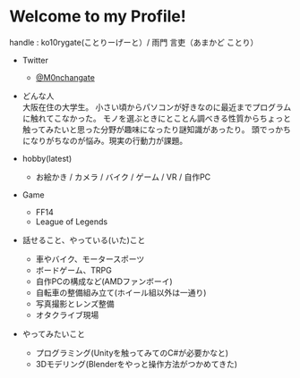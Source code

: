 # Welcome to my Profile!

handle : ko10rygate(ことりーげーと）/ 雨門 言吏（あまかど ことり）

- Twitter
  - [@M0nchangate](https://twitter.com/M0nchangate)

- どんな人  
大阪在住の大学生。
小さい頃からパソコンが好きなのに最近までプログラムに触れてこなかった。
モノを選ぶときにとことん調べきる性質からちょっと触ってみたいと思った分野が趣味になったり謎知識があったり。
頭でっかちになりがちなのが悩み。現実の行動力が課題。

- hobby(latest)
  - お絵かき / カメラ / バイク / ゲーム / VR / 自作PC

- Game
  - FF14
  - League of Legends

- 話せること、やっている(いた)こと
  - 車やバイク、モータースポーツ
  - ボードゲーム、TRPG
  - 自作PCの構成など(AMDファンボーイ)
  - 自転車の整備組み立て(ホイール組以外は一通り)
  - 写真撮影とレンズ整備
  - オタクライブ現場
  
- やってみたいこと
  - プログラミング(Unityを触ってみてのC#が必要かなと)
  - 3Dモデリング(Blenderをやっと操作方法がつかめてきた)
  
